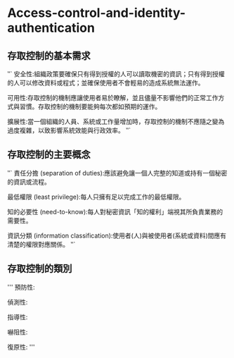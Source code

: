 # Access-control-and-identity-authentication
## 存取控制的基本需求
‵‵`
安全性:組織政策要確保只有得到授權的人可以讀取機密的資訊；只有得到授權的人可以修改資料或程式；並確保使用者不會輕易的造成系統無法運作。

可用性:存取控制的機制應讓使用者易於瞭解，並且儘量不影響他們的正常工作方式與習慣。存取控制的機制要能夠每次都如預期的運作。

擴展性:當一個組織的人員、系統或工作量增加時，存取控制的機制不應隨之變為過度複雜，以致影響系統效能與行政效率。
‵‵`
## 存取控制的主要概念
‵‵`
責任分擔 (separation of duties):應該避免讓一個人完整的知道或持有一個秘密的資訊或流程。

最低權限 (least privilege):每人只擁有足以完成工作的最低權限。

知的必要性 (need-to-know):每人對秘密資訊「知的權利」端視其所負責業務的需要性。

資訊分類 (information classification):使用者(人)與被使用者(系統或資料)間應有清楚的權限對應關係。
‵‵`
## 存取控制的類別
'''
預防性:

偵測性:

指導性:

嚇阻性:

復原性:
'''
##

